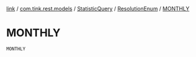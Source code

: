 [link](../../../index.md) / [com.tink.rest.models](../../index.md) / [StatisticQuery](../index.md) / [ResolutionEnum](index.md) / [MONTHLY](./-m-o-n-t-h-l-y.md)

# MONTHLY

`MONTHLY`